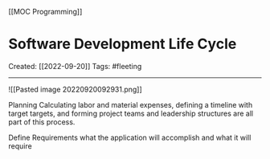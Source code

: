 [[MOC Programming]]

# Software Development Life Cycle
Created:  [[2022-09-20]]
Tags: #fleeting 

---
![[Pasted image 20220920092931.png]]


Planning
 Calculating labor and material expenses, defining a timeline with target targets, and forming project teams and leadership structures are all part of this process.

Define Requirements
what the application will accomplish and what it will require










